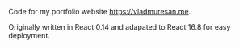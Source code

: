 Code for my portfolio website https://vladmuresan.me. 

Originally written in React 0.14 and adapated to React 16.8 for easy deployment. 
